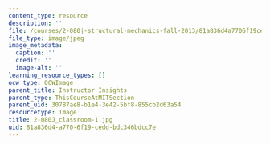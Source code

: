```yaml
---
content_type: resource
description: ''
file: /courses/2-080j-structural-mechanics-fall-2013/81a836d4a7706f19ceddbdc346bdcc7e_2-080J_classroom-1.jpg
file_type: image/jpeg
image_metadata:
  caption: ''
  credit: ''
  image-alt: ''
learning_resource_types: []
ocw_type: OCWImage
parent_title: Instructor Insights
parent_type: ThisCourseAtMITSection
parent_uid: 30787ae8-b1e4-3e42-5bf8-855cb2d63a54
resourcetype: Image
title: 2-080J_classroom-1.jpg
uid: 81a836d4-a770-6f19-cedd-bdc346bdcc7e
---
```

